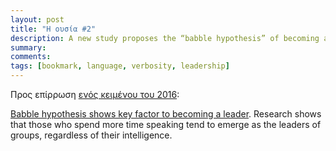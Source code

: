 ```yaml
---
layout: post
title: "Η ουσία #2"
description: A new study proposes the “babble hypothesis” of becoming a group leader. Researchers show that intelligence is not the most important factor in leadership. Those who talk the most tend to emerge as group leaders.
summary: 
comments: 
tags: [bookmark, language, verbosity, leadership]
---
```


Προς επίρρωση [ενός κειμένου του 2016](https://oddsnends.netlify.app/2016/08/29/i-ousia):

[Babble hypothesis shows key factor to becoming a leader](https://bigthink.com/leadership/babble-hypothesis-leader/). Research shows that those who spend more time speaking tend to emerge as the leaders of groups, regardless of their intelligence.
